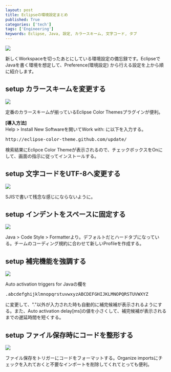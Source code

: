 ```yaml
---
layout: post
title: Eclipseの環境設定まとめ
published: True
categories: ['tech']
tags: ['Engineering']
keywords: Eclipse, Java, 設定, カラースキーム, 文字コード, タブ
---
```


<img src="https://dl.dropboxusercontent.com/u/12208857/img/eclipse01.png" class="image-on-frame">

新しくWorkspaceを切ったあとにしている環境設定の備忘録です。EclipseでJavaを書く環境を想定して、Preference(環境設定) から行える設定を上から順に紹介します。

## <span class="lsf">setup</span> カラースキームを変更する

<img src="https://dl.dropboxusercontent.com/u/12208857/img/eclipse02.png" class="image-on-frame">

定番のカラースキームが揃っているEclipse Color Themesプラグインが便利。

**[導入方法]**<br>
Help > Install New Softwareを開いてWork with: に以下を入力する。

<pre>
http://eclipse-color-theme.github.com/update/
</pre>

検索結果にEclipce Color Themeが表示されるので、チェックボックスをOnにして、画面の指示に従ってインストールする。

## <span class="lsf">setup</span> 文字コードをUTF-8へ変更する

<img src="https://dl.dropboxusercontent.com/u/12208857/img/eclipse03.png" class="image-on-frame">

SJISで書いて残念な感じにならないように。

## <span class="lsf">setup</span> インデントをスペースに固定する

<img src="https://dl.dropboxusercontent.com/u/12208857/img/eclipse04.png" class="image-on-frame">

Java > Code Style > Formatterより。デフォルトだとハードタブになっている。チームのコーディング規約に合わせて新しいProfileを作成する。

## <span class="lsf">setup</span> 補完機能を強調する

<img src="https://dl.dropboxusercontent.com/u/12208857/img/eclipse05.png" class="image-on-frame">

Auto activation triggers for Javaの欄を

<pre>
.abcdefghijklmnopqrstuvwxyzABCDEFGHIJKLMNOPQRSTUVWXYZ_
</pre>

に変更して、"."以外が入力された時も自動的に補完候補が表示されるようにする。また、Auto activation delay[ms]の値を小さくして、補完候補が表示されるまでの遅延時間を短くする。

## <span class="lsf">setup</span> ファイル保存時にコードを整形する

<img src="https://dl.dropboxusercontent.com/u/12208857/img/eclipse06.png" class="image-on-frame">

ファイル保存をトリガーにコードをフォーマットする。Organize importsにチェックを入れておくと不要なインポートを削除してくれてとっても便利。
